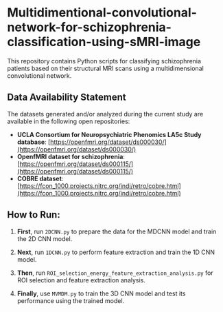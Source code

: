 # Multidimentional-convolutional-network-for-schizophrenia-classification-using-sMRI-image
This repository contains Python scripts for classifying schizophrenia patients based on their structural MRI scans using a multidimensional convolutional network.
## Data Availability Statement

The datasets generated and/or analyzed during the current study are available in the following open repositories:

- **UCLA Consortium for Neuropsychiatric Phenomics LA5c Study database**: [https://openfmri.org/dataset/ds000030/](https://openfmri.org/dataset/ds000030/)
- **OpenfMRI dataset for schizophrenia**: [https://openfmri.org/dataset/ds000115/](https://openfmri.org/dataset/ds000115/)
- **COBRE dataset**: [https://fcon_1000.projects.nitrc.org/indi/retro/cobre.html](https://fcon_1000.projects.nitrc.org/indi/retro/cobre.html)

## How to Run:

1. **First**, run `2DCNN.py` to prepare the data for the MDCNN model and train the 2D CNN model.
   
2. **Next**, run `1DCNN.py` to perform feature extraction and train the 1D CNN model.

3. **Then**, run `ROI_selection_energy_feature_extraction_analysis.py` for ROI selection and feature extraction analysis.

4. **Finally**, use `MVMDM.py` to train the 3D CNN model and test its performance using the trained model.

